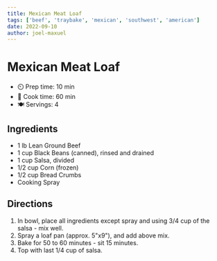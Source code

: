 ```yaml
---
title: Mexican Meat Loaf
tags: ['beef', 'traybake', 'mexican', 'southwest', 'american']
date: 2022-09-10
author: joel-maxuel
---
```


# Mexican Meat Loaf


- ⏲️ Prep time: 10 min
- 🍳 Cook time: 60 min
- 🍽️ Servings: 4

## Ingredients

- 1 lb Lean Ground Beef
- 1 cup Black Beans (canned), rinsed and drained
- 1 cup Salsa, divided
- 1/2 cup Corn (frozen)
- 1/2 cup Bread Crumbs
- Cooking Spray

## Directions

1. In bowl, place all ingredients except spray and using 3/4 cup of the salsa - mix well.
2. Spray a loaf pan (approx. 5"x9"), and add above mix.
3. Bake for 50 to 60 minutes - sit 15 minutes.
4. Top with last 1/4 cup of salsa.
